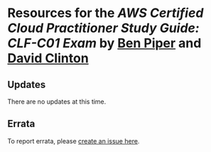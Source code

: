 <script type="text/javascript">
    window.heap=window.heap||[],heap.load=function(e,t){window.heap.appid=e,window.heap.config=t=t||{};var r=t.forceSSL||"https:"===document.location.protocol,a=document.createElement("script");a.type="text/javascript",a.async=!0,a.src=(r?"https:":"http:")+"//cdn.heapanalytics.com/js/heap-"+e+".js";var n=document.getElementsByTagName("script")[0];n.parentNode.insertBefore(a,n);for(var o=function(e){return function(){heap.push([e].concat(Array.prototype.slice.call(arguments,0)))}},p=["addEventProperties","addUserProperties","clearEventProperties","identify","resetIdentity","removeEventProperty","setEventProperties","track","unsetEventProperty"],c=0;c<p.length;c++)heap[p[c]]=o(p[c])}; heap.load("22342469");
</script>
# Resources for the *AWS Certified Cloud Practitioner Study Guide: CLF-C01 Exam* by [Ben Piper](https://benpiper.com) and [David Clinton](https://bootstrap-it.com)
## Updates
There are no updates at this time.

## Errata
To report errata, please [create an issue here](https://github.com/awsccp/awsccp.github.io/issues/new?assignees=&labels=&template=errata-template.md&title=%5BErrata%5D).
